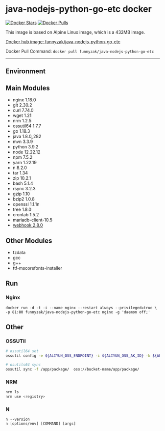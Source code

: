 # java-nodejs-python-go-etc docker

[![Docker Stars](https://img.shields.io/docker/stars/funnyzak/java-nodejs-python-go-etc.svg?style=flat-square)](https://hub.docker.com/r/funnyzak/java-nodejs-python-go-etc/)
[![Docker Pulls](https://img.shields.io/docker/pulls/funnyzak/java-nodejs-python-go-etc.svg?style=flat-square)](https://hub.docker.com/r/funnyzak/java-nodejs-python-go-etc/)

This image is based on Alpine Linux image, which is a 432MB image.

[Docker hub image: funnyzak/java-nodejs-python-go-etc](https://hub.docker.com/r/funnyzak/java-nodejs-python-go-etc)

Docker Pull Command: `docker pull funnyzak/java-nodejs-python-go-etc`

---

## Environment

## Main Modules

* nginx 1.18.0
* git 2.30.2
* curl 7.74.0
* wget 1.21
* nrm 1.2.5
* ossutil64 1.7.7
* go 1.18.3
* java 1.8.0_282
* mvn 3.3.9
* python 3.9.2
* node 12.22.12
* npm 7.5.2
* yarn 1.22.19
* n 8.2.0
* tar 1.34
* zip 10.2.1
* bash 5.1.4
* rsync 3.2.3
* gzip 1.10
* bzip2 1.0.8
* openssl 1.1.1n
* tree 1.8.0
* crontab 1.5.2
* mariadb-client-10.5
* [webhook 2.8.0](https://github.com/adnanh/webhook)

## Other Modules

* tzdata
* gcc
* g++
* ttf-mscorefonts-installer

## Run

### Nginx

```Docker
docker run -d -t -i --name nginx --restart always --privileged=true \
-p 81:80 funnyzak/java-nodejs-python-go-etc nginx -g 'daemon off;'
```

## Other

### OSSUTil

```bash
# ossutil64 set
ossutil config -e ${ALIYUN_OSS_ENDPOINT} -i ${ALIYUN_OSS_AK_ID} -k ${ALIYUN_OSS_AK_SID} -L CH

# osutils64 sync
ossutil sync -f /app/package/  oss://bucket-name/app/package/
```

### NRM

```bash
nrm ls
nrm use <registry>
```

### N

```
n --version
n [options/env] [COMMAND] [args]
```
